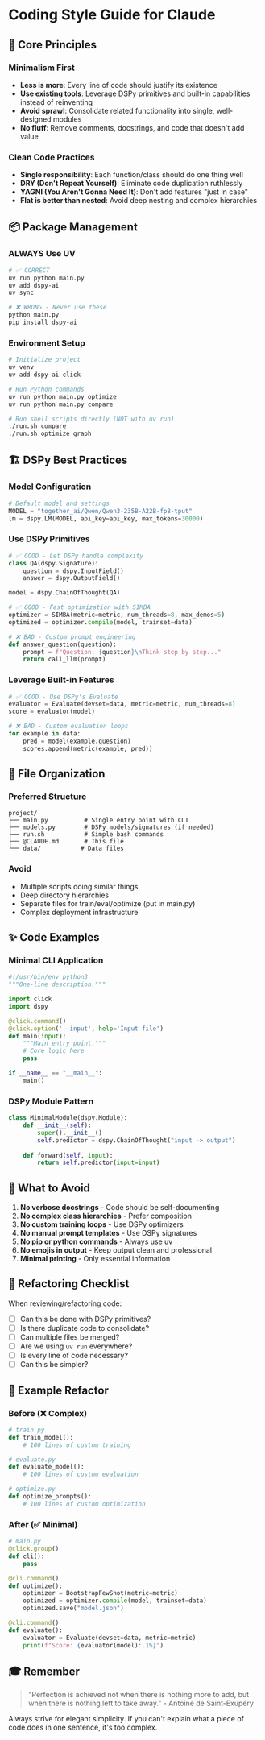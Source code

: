 # Coding Style Guide for Claude

## 🎯 Core Principles

### Minimalism First
- **Less is more**: Every line of code should justify its existence
- **Use existing tools**: Leverage DSPy primitives and built-in capabilities instead of reinventing
- **Avoid sprawl**: Consolidate related functionality into single, well-designed modules
- **No fluff**: Remove comments, docstrings, and code that doesn't add value

### Clean Code Practices
- **Single responsibility**: Each function/class should do one thing well
- **DRY (Don't Repeat Yourself)**: Eliminate code duplication ruthlessly
- **YAGNI (You Aren't Gonna Need It)**: Don't add features "just in case"
- **Flat is better than nested**: Avoid deep nesting and complex hierarchies

## 📦 Package Management

### ALWAYS Use UV
```bash
# ✅ CORRECT
uv run python main.py
uv add dspy-ai
uv sync

# ❌ WRONG - Never use these
python main.py
pip install dspy-ai
```

### Environment Setup
```bash
# Initialize project
uv venv
uv add dspy-ai click

# Run Python commands
uv run python main.py optimize
uv run python main.py compare

# Run shell scripts directly (NOT with uv run)
./run.sh compare
./run.sh optimize graph
```

## 🏗️ DSPy Best Practices

### Model Configuration
```python
# Default model and settings
MODEL = "together_ai/Qwen/Qwen3-235B-A22B-fp8-tput"
lm = dspy.LM(MODEL, api_key=api_key, max_tokens=30000)
```

### Use DSPy Primitives
```python
# ✅ GOOD - Let DSPy handle complexity
class QA(dspy.Signature):
    question = dspy.InputField()
    answer = dspy.OutputField()

model = dspy.ChainOfThought(QA)

# ✅ GOOD - Fast optimization with SIMBA
optimizer = SIMBA(metric=metric, num_threads=8, max_demos=5)
optimized = optimizer.compile(model, trainset=data)

# ❌ BAD - Custom prompt engineering
def answer_question(question):
    prompt = f"Question: {question}\nThink step by step..."
    return call_llm(prompt)
```

### Leverage Built-in Features
```python
# ✅ GOOD - Use DSPy's Evaluate
evaluator = Evaluate(devset=data, metric=metric, num_threads=8)
score = evaluator(model)

# ❌ BAD - Custom evaluation loops
for example in data:
    pred = model(example.question)
    scores.append(metric(example, pred))
```

## 📁 File Organization

### Preferred Structure
```
project/
├── main.py          # Single entry point with CLI
├── models.py        # DSPy models/signatures (if needed)
├── run.sh           # Simple bash commands
├── @CLAUDE.md       # This file
└── data/           # Data files
```

### Avoid
- Multiple scripts doing similar things
- Deep directory hierarchies
- Separate files for train/eval/optimize (put in main.py)
- Complex deployment infrastructure

## ✨ Code Examples

### Minimal CLI Application
```python
#!/usr/bin/env python3
"""One-line description."""

import click
import dspy

@click.command()
@click.option('--input', help='Input file')
def main(input):
    """Main entry point."""
    # Core logic here
    pass

if __name__ == "__main__":
    main()
```

### DSPy Module Pattern
```python
class MinimalModule(dspy.Module):
    def __init__(self):
        super().__init__()
        self.predictor = dspy.ChainOfThought("input -> output")
    
    def forward(self, input):
        return self.predictor(input=input)
```

## 🚫 What to Avoid

1. **No verbose docstrings** - Code should be self-documenting
2. **No complex class hierarchies** - Prefer composition
3. **No custom training loops** - Use DSPy optimizers
4. **No manual prompt templates** - Use DSPy signatures
5. **No pip or python commands** - Always use uv
6. **No emojis in output** - Keep output clean and professional
7. **Minimal printing** - Only essential information

## 🔧 Refactoring Checklist

When reviewing/refactoring code:
- [ ] Can this be done with DSPy primitives?
- [ ] Is there duplicate code to consolidate?
- [ ] Can multiple files be merged?
- [ ] Are we using `uv run` everywhere?
- [ ] Is every line of code necessary?
- [ ] Can this be simpler?

## 📝 Example Refactor

### Before (❌ Complex)
```python
# train.py
def train_model():
    # 100 lines of custom training

# evaluate.py  
def evaluate_model():
    # 100 lines of custom evaluation

# optimize.py
def optimize_prompts():
    # 100 lines of custom optimization
```

### After (✅ Minimal)
```python
# main.py
@click.group()
def cli():
    pass

@cli.command()
def optimize():
    optimizer = BootstrapFewShot(metric=metric)
    optimized = optimizer.compile(model, trainset=data)
    optimized.save("model.json")

@cli.command()
def evaluate():
    evaluator = Evaluate(devset=data, metric=metric)
    print(f"Score: {evaluator(model):.1%}")
```

## 🎓 Remember

> "Perfection is achieved not when there is nothing more to add, but when there is nothing left to take away." - Antoine de Saint-Exupéry

Always strive for elegant simplicity. If you can't explain what a piece of code does in one sentence, it's too complex.
